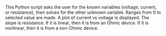 This Python script asks the user for the known variables (voltage, current, or resistance), then solves for the other unknown variable. 
Ranges from 0 to selected value are made. A plot of current vs voltage is displayed. The slope is resistance.
If it is linear, then it is from an Ohmic device.
If it is nonlinear, then it is from a non-Ohmic device.
